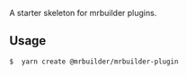 A starter skeleton for mrbuilder plugins.

## Usage
```sh
$  yarn create @mrbuilder/mrbuilder-plugin
```